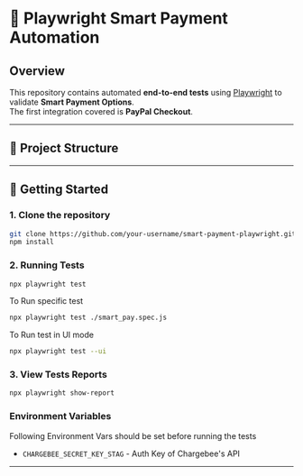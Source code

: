 # 🧪 Playwright Smart Payment Automation

## Overview

This repository contains automated **end-to-end tests** using [Playwright](https://playwright.dev/) to validate **Smart Payment Options**.  
The first integration covered is **PayPal Checkout**.

---

## 📁 Project Structure

---

## 🚀 Getting Started

### 1. Clone the repository

```bash
git clone https://github.com/your-username/smart-payment-playwright.git
npm install
```
### 2. Running Tests

```bash 
npx playwright test
```
To Run specific test
```bash
npx playwright test ./smart_pay.spec.js
```
To Run test in UI mode
```bash
npx playwright test --ui
```

### 3. View Tests Reports 
```bash
npx playwright show-report
```
### Environment Variables

Following Environment Vars should be set before running the tests

- `CHARGEBEE_SECRET_KEY_STAG` - Auth Key of Chargebee's API

---
